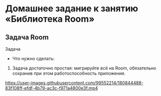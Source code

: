 # Домашнее задание к занятию «Библиотека Room»

## Задача Room

Задача

- Что нужно сделать:

1. Задача достаточно простая: мигрируйте всё на Room, обязательно сохранив при этом работоспособность приложения.


https://user-images.githubusercontent.com/99552214/180844488-83f108ff-efdf-4b79-ac3c-f971a4800e3f.mp4

